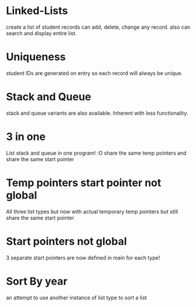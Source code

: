 # Linked-Lists
create a list of student records
can add, delete, change any record.
also can search and display entire list.

# Uniqueness
student IDs are generated on entry so each record will always be unique.

# Stack and Queue
stack and queue variants are also available. Inherent with less functionality.

# 3 in one
List stack and queue in one program! :O
share the same temp pointers and
share the same start pointer

# Temp pointers start pointer not global
All three list types but now with actual temporary temp pointers
but still share the same start pointer

# Start pointers not global
3 separate start pointers are now defined in main for each type!

# Sort By year
an attempt to use another instance of list type to sort a list
